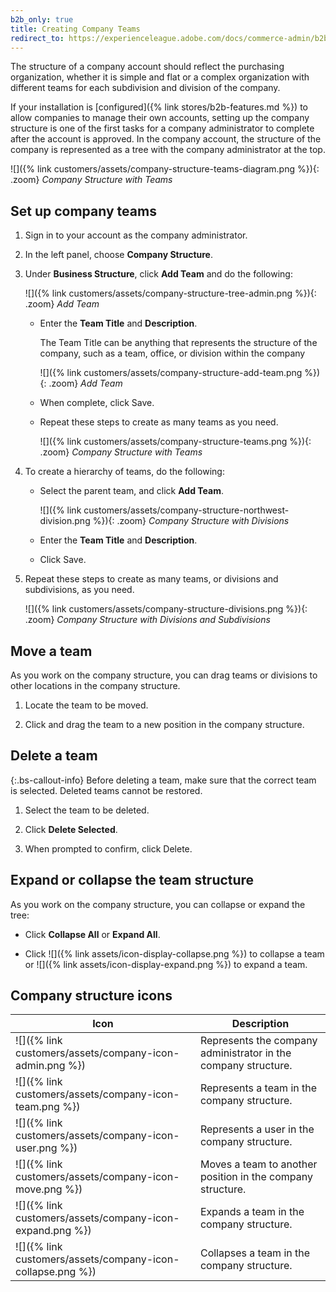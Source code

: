 ```yaml
---
b2b_only: true
title: Creating Company Teams
redirect_to: https://experienceleague.adobe.com/docs/commerce-admin/b2b/companies/users/account-company-structure.html#create-company-teams
---
```


The structure of a company account should reflect the purchasing organization, whether it is simple and flat or a complex organization with different teams for each subdivision and division of the company.

If your installation is [configured]({% link stores/b2b-features.md %}) to allow companies to manage their own accounts, setting up the company structure is one of the first tasks for a company administrator to complete after the account is approved. In the company account, the structure of the company is represented as a tree with the company administrator at the top.

![]({% link customers/assets/company-structure-teams-diagram.png %}){: .zoom}
_Company Structure with Teams_

## Set up company teams

1. Sign in to your account as the company administrator.

1. In the left panel, choose **Company Structure**.

1. Under **Business Structure**, click **Add Team** and do the following:

   ![]({% link customers/assets/company-structure-tree-admin.png %}){: .zoom}
   _Add Team_

   - Enter the **Team Title** and **Description**.

      The Team Title can be anything that represents the structure of the company, such as a team, office, or division within the company

      ![]({% link customers/assets/company-structure-add-team.png %}){: .zoom}
      _Add Team_

   - When complete, click <span class="btn">Save</span>.

   - Repeat these steps to create as many teams as you need.

      ![]({% link customers/assets/company-structure-teams.png %}){: .zoom}
      _Company Structure with Teams_

1. To create a hierarchy of teams, do the following:

   - Select the parent team, and click **Add Team**.

      ![]({% link customers/assets/company-structure-northwest-division.png %}){: .zoom}
      _Company Structure with Divisions_

   - Enter the **Team Title** and **Description**.

   - Click <span class="btn">Save</span>.

1. Repeat these steps to create as many teams, or divisions and subdivisions, as you need.

   ![]({% link customers/assets/company-structure-divisions.png %}){: .zoom}
   _Company Structure with Divisions and Subdivisions_

## Move a team

As you work on the company structure, you can drag teams or divisions to other locations in the company structure.

1. Locate the team to be moved.

1. Click and drag the team to a new position in the company structure.

## Delete a team

{:.bs-callout-info}
Before deleting a team, make sure that the correct team is selected. Deleted teams cannot be restored.

1. Select the team to be deleted.

1. Click **Delete Selected**.

1. When prompted to confirm, click <span class="btn">Delete</span>.

## Expand or collapse the team structure

As you work on the company structure, you can collapse or expand the tree:

- Click **Collapse All** or **Expand All**.

- Click ![]({% link assets/icon-display-collapse.png %}) to collapse a team or ![]({% link assets/icon-display-expand.png %}) to expand a team.

## Company structure icons

| Icon                                                        | Description                                                    |
|-------------------------------------------------------------|----------------------------------------------------------------|
| ![]({% link customers/assets/company-icon-admin.png %})     | Represents the company administrator in the company structure. |
| ![]({% link customers/assets/company-icon-team.png %})      | Represents a team in the company structure.                    |
| ![]({% link customers/assets/company-icon-user.png %})      | Represents a user in the company structure.                    |
| ![]({% link customers/assets/company-icon-move.png %})      | Moves a team to another position in the company structure.     |
| ![]({% link customers/assets/company-icon-expand.png %})    | Expands a team in the company structure.                       |
| ![]({% link customers/assets/company-icon-collapse.png %})  | Collapses a team in the company structure.                     |
